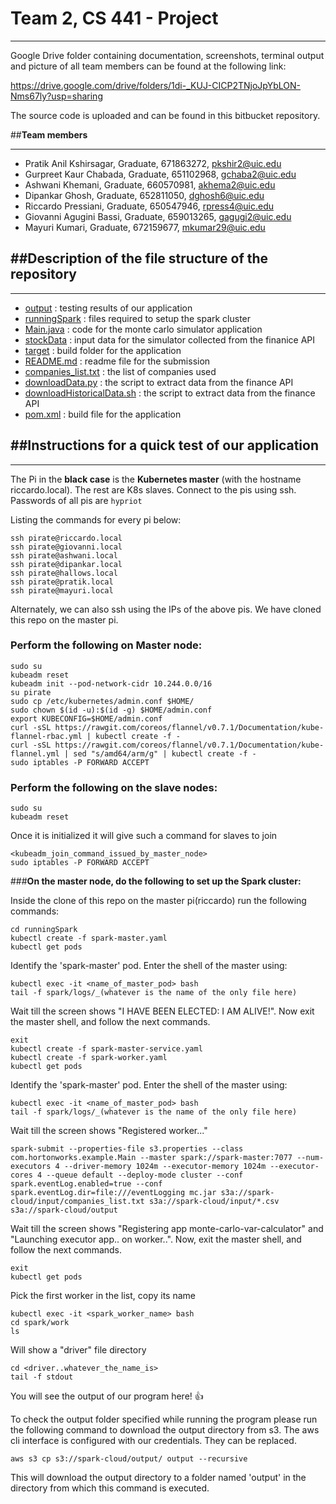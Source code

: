 
**Team 2, CS 441 - Project**
========================
---


Google Drive folder containing documentation, screenshots, terminal output and picture of all team members can be found at the following link:

https://drive.google.com/drive/folders/1di-_KUJ-CICP2TNjoJpYbLON-Nms67ly?usp=sharing

The source code is uploaded and can be found in this bitbucket repository.



##**Team members**
___

* Pratik Anil Kshirsagar, Graduate, 671863272, pkshir2@uic.edu
* Gurpreet Kaur Chabada, Graduate, 651102968, gchaba2@uic.edu
* Ashwani Khemani, Graduate, 660570981, akhema2@uic.edu
* Dipankar Ghosh, Graduate, 652811050, dghosh6@uic.edu
* Riccardo Pressiani, Graduate, 650547946, rpress4@uic.edu
* Giovanni Agugini Bassi, Graduate, 659013265, gagugi2@uic.edu
* Mayuri Kumari, Graduate, 672159677, mkumar29@uic.edu 



##**Description of the file structure of the repository**
---------------------------------------------------
___

* [output](output) : testing results of our application 
* [runningSpark](runningSpark) : files required to setup the spark cluster 
* [Main.java](src/main/java/com/hortonworks/example/Main.java) : code for the monte carlo simulator application 
* [stockData](stockData) :  input data for the simulator collected from the finanice API
* [target](target) :  build folder for the application 
* [README.md](README.md) : readme file for the submission 
* [companies_list.txt](companies_list.txt) : the list of companies used 
* [downloadData.py](downloadData.py) : the script to extract data from the finance API
* [downloadHistoricalData.sh](downloadHistoricalData.sh) : the script to extract data from the finance API
* [pom.xml](pom.xml) :  build file for the application 



##**Instructions for a quick test of our application**
------------------------------------------------
___

The Pi in the **black case** is the **Kubernetes master** (with the hostname riccardo.local). The rest are K8s slaves.
Connect to the pis using ssh. Passwords of all pis are `hypriot`

Listing the commands for every pi below:

```
ssh pirate@riccardo.local
ssh pirate@giovanni.local
ssh pirate@ashwani.local
ssh pirate@dipankar.local
ssh pirate@hallows.local
ssh pirate@pratik.local
ssh pirate@mayuri.local
```


Alternately, we can also ssh using the IPs of the above pis.
We have cloned this repo on the master pi. 



### **Perform the following on Master node:**
```
sudo su
kubeadm reset
kubeadm init --pod-network-cidr 10.244.0.0/16
su pirate
sudo cp /etc/kubernetes/admin.conf $HOME/
sudo chown $(id -u):$(id -g) $HOME/admin.conf
export KUBECONFIG=$HOME/admin.conf
curl -sSL https://rawgit.com/coreos/flannel/v0.7.1/Documentation/kube-flannel-rbac.yml | kubectl create -f -
curl -sSL https://rawgit.com/coreos/flannel/v0.7.1/Documentation/kube-flannel.yml | sed "s/amd64/arm/g" | kubectl create -f -
sudo iptables -P FORWARD ACCEPT
```



### **Perform the following on the slave nodes:**
```
sudo su
kubeadm reset
```


Once it is initialized it will give such a command for slaves to join
```
<kubeadm_join_command_issued_by_master_node>
sudo iptables -P FORWARD ACCEPT
```



###**On the master node, do the following to set up the Spark cluster:**
	
Inside the clone of this repo on the master pi(riccardo) run the following commands: 
```
cd runningSpark
kubectl create -f spark-master.yaml
kubectl get pods
```


Identify the 'spark-master' pod. Enter the shell of the master using:
```
kubectl exec -it <name_of_master_pod> bash
tail -f spark/logs/_(whatever is the name of the only file here)
```


Wait till the screen shows "I HAVE BEEN ELECTED: I AM ALIVE!". Now exit the master shell, and follow the next commands.
```
exit
kubectl create -f spark-master-service.yaml
kubectl create -f spark-worker.yaml
kubectl get pods
```

	
Identify the 'spark-master' pod. Enter the shell of the master using:
```	
kubectl exec -it <name_of_master_pod> bash
tail -f spark/logs/_(whatever is the name of the only file here)
```


Wait till the screen shows "Registered worker..."
	
`spark-submit --properties-file s3.properties --class com.hortonworks.example.Main --master spark://spark-master:7077 --num-executors 4 --driver-memory 1024m --executor-memory 1024m --executor-cores 4 --queue default --deploy-mode cluster --conf spark.eventLog.enabled=true --conf spark.eventLog.dir=file:///eventLogging mc.jar s3a://spark-cloud/input/companies_list.txt s3a://spark-cloud/input/*.csv s3a://spark-cloud/output`
	


Wait till the screen shows "Registering app monte-carlo-var-calculator" and "Launching executor app.. on worker..". Now, exit the master shell, and follow the next commands.
```
exit
kubectl get pods
```


Pick the first worker in the list, copy its name
```
kubectl exec -it <spark_worker_name> bash
cd spark/work
ls
```

	
Will show a "driver" file directory
```
cd <driver..whatever_the_name_is>
tail -f stdout
```

	
You will see the output of our program here! :thumbsup:

To check the output folder specified while running the program please run the following command to download the output directory from s3. The aws cli interface is configured with our credentials. They can be replaced.
```
aws s3 cp s3://spark-cloud/output/ output --recursive
```

This will download the output directory to a folder named 'output' in the directory from which this command is executed.